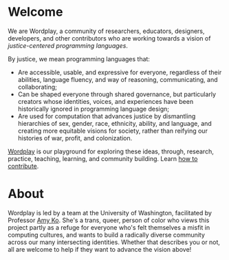 # Welcome

We are Wordplay, a community of researchers, educators, designers, developers, and other contributors who are working towards a vision of _justice-centered programming languages_. 

By justice, we mean programming languages that:

* Are accessible, usable, and expressive for everyone, regardless of their abilities, language fluency, and way of reasoning, communicating, and collaborating;
* Can be shaped everyone through shared governance, but particularly creators whose identities, voices, and experiences have been historically ignored in programming language design;
* Are used for computation that advances justice by dismantling hierarchies of sex, gender, race, ethnicity, ability, and language, and creating more equitable visions for society, rather than reifying our histories of war, profit, and colonization.

[Wordplay](https://wordplay.dev) is our playground for exploring these ideas, through, research, practice, teaching, learning, and community building. Learn [how to contribute](https://github.com/wordplaydev/wordplay/wiki).

# About

Wordplay is led by a team at the University of Washington, facilitated by Professor [Amy Ko](https://amyko.phd/). She's a trans, queer, person of color who views this project partly as a refuge for everyone who's felt themselves a misfit in computing cultures, and wants to build a radically diverse community across our many intersecting identities. Whether that describes you or not, all are welcome to help if they want to advance the vision above!

